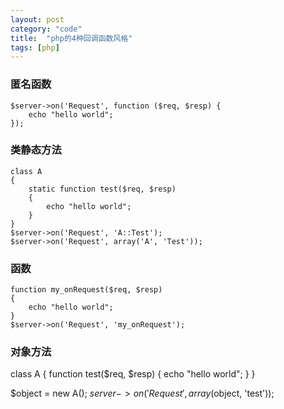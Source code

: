 ```yaml
---
layout: post
category: "code"
title:  "php的4种回调函数风格"
tags: [php]
---
```


### 匿名函数

```
$server->on('Request', function ($req, $resp) {
    echo "hello world";
});
```

### 类静态方法
```
class A
{
    static function test($req, $resp)
    {
        echo "hello world";
    }
}
$server->on('Request', 'A::Test');
$server->on('Request', array('A', 'Test'));
```
### 函数
```
function my_onRequest($req, $resp)
{
    echo "hello world";
}
$server->on('Request', 'my_onRequest');
```

### 对象方法
class A
{
    function test($req, $resp)
    {
        echo "hello world";
    }
}

$object = new A();
$server->on('Request', array($object, 'test'));
